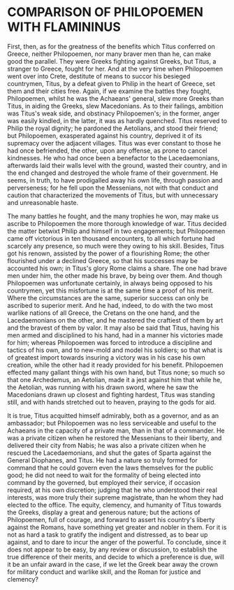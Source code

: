 # COMPARISON OF PHILOPOEMEN WITH FLAMININUS

First, then, as for the greatness of the benefits which Titus
conferred on Greece, neither Philopoemen, nor many braver men than
he, can make good the parallel.  They were Greeks fighting against
Greeks, but Titus, a stranger to Greece, fought for her.  And at the
very time when Philopoemen went over into Crete, destitute of means
to succor his besieged countrymen, Titus, by a defeat given to Philip
in the heart of Greece, set them and their cities free.  Again, if we
examine the battles they fought, Philopoemen, whilst he was the
Achaeans' general, slew more Greeks than Titus, in aiding the Greeks,
slew Macedonians.  As to their failings, ambition was Titus's weak
side, and obstinacy Philopoemen's; in the former, anger was easily
kindled, in the latter, it was as hardly quenched.  Titus reserved to
Philip the royal dignity; he pardoned the Aetolians, and stood their
friend; but Philopoemen, exasperated against his country, deprived it
of its supremacy over the adjacent villages.  Titus was ever constant
to those he had once befriended, the other, upon any offense, as
prone to cancel kindnesses.  He who had once been a benefactor to the
Lacedaemonians, afterwards laid their walls level with the ground,
wasted their country, and in the end changed and destroyed the whole
frame of their government.  He seems, in truth, to have prodigalled
away his own life, through passion and perverseness; for he fell upon
the Messenians, not with that conduct and caution that characterized
the movements of Titus, but with unnecessary and unreasonable haste.

The many battles he fought, and the many trophies he won, may make
us ascribe to Philopoemen the more thorough knowledge of war.  Titus
decided the matter betwixt Philip and himself in two engagements; but
Philopoemen came off victorious in ten thousand encounters, to all
which fortune had scarcely any presence, so much were they owing to
his skill.  Besides, Titus got his renown, assisted by the power of a
flourishing Rome; the other flourished under a declined Greece, so
that his successes may be accounted his own; in Titus's glory Rome
claims a share.  The one had brave men under him, the other made his
brave, by being over them.  And though Philopoemen was unfortunate
certainly, in always being opposed to his countrymen, yet this
misfortune is at the same time a proof of his merit.  Where the
circumstances are the same, superior success can only be ascribed to
superior merit.  And he had, indeed, to do with the two most warlike
nations of all Greece, the Cretans on the one hand, and the
Lacedaemonians on the other, and he mastered the craftiest of them by
art and the bravest of them by valor.  It may also be said that
Titus, having his men armed and disciplined to his hand, had in a
manner his victories made for him; whereas Philopoemen was forced to
introduce a discipline and tactics of his own, and to new-mold and
model his soldiers; so that what is of greatest import towards
insuring a victory was in his case his own creation, while the other
had it ready provided for his benefit.  Philopoemen effected many
gallant things with his own hand, but Titus none; so much so that one
Archedemus, an Aetolian, made it a jest against him that while he,
the Aetolian, was running with his drawn sword, where he saw the
Macedonians drawn up closest and fighting hardest, Titus was standing
still, and with hands stretched out to heaven, praying to the gods
for aid.

It is true, Titus acquitted himself admirably, both as a governor,
and as an ambassador; but Philopoemen was no less serviceable and
useful to the Achaeans in the capacity of a private man, than in that
of a commander.  He was a private citizen when he restored the
Messenians to their liberty, and delivered their city from Nabis; he
was also a private citizen when he rescued the Lacedaemonians, and
shut the gates of Sparta against the General Diophanes, and Titus.
He had a nature so truly formed for command that he could govern even
the laws themselves for the public good; he did not need to wait for
the formality of being elected into command by the governed, but
employed their service, if occasion required, at his own discretion;
judging that he who understood their real interests, was more truly
their supreme magistrate, than he whom they had elected to the
office.  The equity, clemency, and humanity of Titus towards the
Greeks, display a great and generous nature; but the actions of
Philopoemen, full of courage, and forward to assert his country's
liberty against the Romans, have something yet greater and nobler in
them.  For it is not as hard a task to gratify the indigent and
distressed, as to bear up against, and to dare to incur the anger of
the powerful.  To conclude, since it does not appear to be easy, by
any review or discussion, to establish the true difference of their
merits, and decide to which a preference is due, will it be an unfair
award in the case, if we let the Greek bear away the crown for
military conduct and warlike skill, and the Roman for justice and
clemency?



